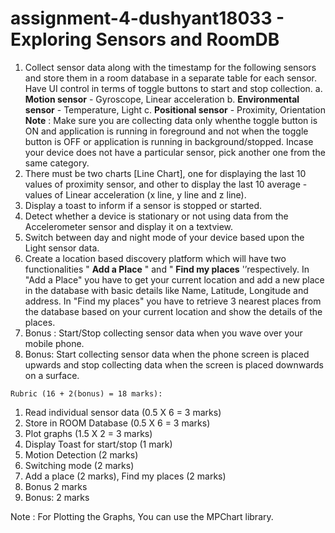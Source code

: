 # assignment-4-dushyant18033 - Exploring Sensors and RoomDB

1. Collect sensor data along with the timestamp for the following sensors and
    store them in a room database in a separate table for each sensor. Have UI
    control in terms of toggle buttons to start and stop collection.
       a. **Motion sensor** - Gyroscope, Linear acceleration
       b. **Environmental sensor** - Temperature, Light
       c. **Positional sensor** - Proximity, Orientation
    **Note** : Make sure you are collecting data only whenthe toggle button is ON
    and application is running in foreground and not when the toggle button is
    OFF or application is running in background/stopped.
    Incase your device does not have a particular sensor, pick another one from
    the same category.
2. There must be two charts [Line Chart], one for displaying the last 10 values
    of proximity sensor, and other to display the last 10 average - values of
    Linear acceleration (x line, y line and z line).
3. Display a toast to inform if a sensor is stopped or started.
4. Detect whether a device is stationary or not using data from the
    Accelerometer sensor and display it on a textview.
5. Switch between day and night mode of your device based upon the Light
    sensor data.
6. Create a location based discovery platform which will have two
    functionalities " **Add a Place** " and " **Find my places** '’respectively. In "Add a
    Place" you have to get your current location and add a new place in the
    database with basic details like Name, Latitude, Longitude and address. In
    "Find my places" you have to retrieve 3 nearest places from the database
    based on your current location and show the details of the places.
7. Bonus : Start/Stop collecting sensor data when you wave over your mobile
    phone.
8. Bonus: Start collecting sensor data when the phone screen is placed
    upwards and stop collecting data when the screen is placed downwards on
    a surface.

```
Rubric (16 + 2(bonus) = 18 marks):
```
1. Read individual sensor data (0.5 X 6 = 3 marks)
2. Store in ROOM Database (0.5 X 6 = 3 marks)
3. Plot graphs (1.5 X 2 = 3 marks)
4. Display Toast for start/stop (1 mark)
5. Motion Detection (2 marks)
6. Switching mode (2 marks)
7. Add a place (2 marks), Find my places (2 marks)
8. Bonus 2 marks
9. Bonus: 2 marks

Note : For Plotting the Graphs, You can use the MPChart library.


